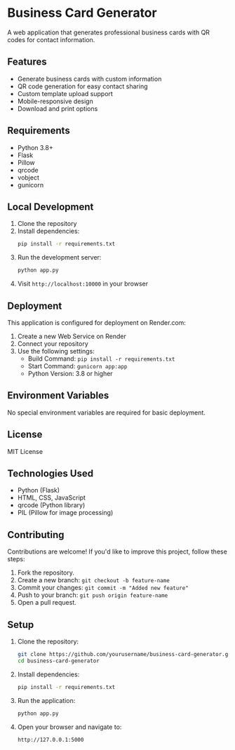 # Business Card Generator

A web application that generates professional business cards with QR codes for contact information.

## Features

- Generate business cards with custom information
- QR code generation for easy contact sharing
- Custom template upload support
- Mobile-responsive design
- Download and print options

## Requirements

- Python 3.8+
- Flask
- Pillow
- qrcode
- vobject
- gunicorn

## Local Development

1. Clone the repository
2. Install dependencies:
   ```bash
   pip install -r requirements.txt
   ```
3. Run the development server:
   ```bash
   python app.py
   ```
4. Visit `http://localhost:10000` in your browser

## Deployment

This application is configured for deployment on Render.com:

1. Create a new Web Service on Render
2. Connect your repository
3. Use the following settings:
   - Build Command: `pip install -r requirements.txt`
   - Start Command: `gunicorn app:app`
   - Python Version: 3.8 or higher

## Environment Variables

No special environment variables are required for basic deployment.

## License

MIT License

## Technologies Used
- Python (Flask)
- HTML, CSS, JavaScript
- qrcode (Python library)
- PIL (Pillow for image processing)

## Contributing
Contributions are welcome! If you'd like to improve this project, follow these steps:
1. Fork the repository.
2. Create a new branch: `git checkout -b feature-name`
3. Commit your changes: `git commit -m "Added new feature"`
4. Push to your branch: `git push origin feature-name`
5. Open a pull request.

## Setup
1. Clone the repository:
   ```bash
   git clone https://github.com/yourusername/business-card-generator.git
   cd business-card-generator
   ```

2. Install dependencies:
   ```bash
   pip install -r requirements.txt
   ```

3. Run the application:
   ```bash
   python app.py
   ```

4. Open your browser and navigate to:
   ```
   http://127.0.0.1:5000              